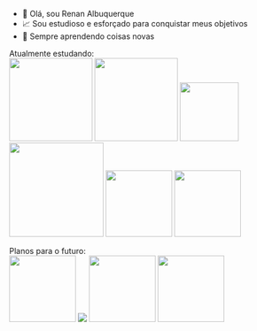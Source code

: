 - 👋 Olá, sou Renan Albuquerque
- 📈 Sou estudioso e esforçado para conquistar meus objetivos
- 🌱 Sempre aprendendo coisas novas

Atualmente estudando: <br>
<img width='150px' src ='https://img.icons8.com/?size=512&id=108784&format=png'>
<img width='150px' src= 'https://upload.wikimedia.org/wikipedia/commons/thumb/6/61/HTML5_logo_and_wordmark.svg/512px-HTML5_logo_and_wordmark.svg.png'>
<img width ='106px' src='https://upload.wikimedia.org/wikipedia/commons/thumb/d/d5/CSS3_logo_and_wordmark.svg/363px-CSS3_logo_and_wordmark.svg.png'>
<img width='170px' src='https://upload.wikimedia.org/wikipedia/commons/thumb/2/27/PHP-logo.svg/711px-PHP-logo.svg.png'>
<img width='120px' src='https://upload.wikimedia.org/wikipedia/commons/thumb/a/a7/React-icon.svg/512px-React-icon.svg.png?20220125121207'>
<img width='120px' src='https://upload.wikimedia.org/wikipedia/commons/4/4c/Typescript_logo_2020.svg'>

Planos para o futuro: <br>
<img width='120px' src='https://upload.wikimedia.org/wikipedia/commons/thumb/d/d9/Node.js_logo.svg/590px-Node.js_logo.svg.png?20170401104355'>
<img src='https://upload.wikimedia.org/wikipedia/commons/thumb/9/95/Vue.js_Logo_2.svg/120px-Vue.js_Logo_2.svg.png'>
<img width='120px' src='https://upload.wikimedia.org/wikipedia/commons/thumb/c/cf/Angular_full_color_logo.svg/250px-Angular_full_color_logo.svg.png'>
<img width='120px' src='https://miro.medium.com/v2/resize:fit:640/format:webp/1*doAg1_fMQKWFoub-6gwUiQ.png'>
